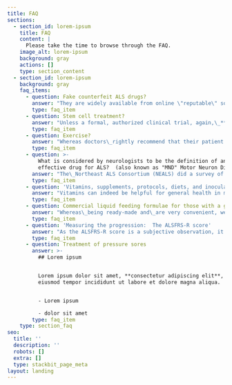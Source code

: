 ```yaml
---
title: FAQ
sections:
  - section_id: lorem-ipsum
    title: FAQ
    content: |
      Please take the time to browse through the FAQ.
    image_alt: lorem-ipsum
    background: gray
    actions: []
    type: section_content
  - section_id: lorem-ipsum
    background: gray
    faq_items:
      - question: Fake counterfeit ALS drugs?
        answer: "They are widely available from online \"reputable\" so-called \"non-profit\" entities. These counterfeits mostly originate from China and India. We estimate that some 30% of all ALS\_drugs (by value) in circulation are now counterfeit.\_***Under no circumstances***\_buy these lower-cost fakes.\_Commonly, their\_*modus operandi*\_is to offer free telephone \"advice\" or\_\"consultation\", which in essence is a sales pitch for their counterfeit drugs. Sometimes their \"doctor\" issues the prescription. A medical doctor cannot legally issue a treatment prescription without examining the patient and/or having access to the patients' complete clinical file and history.\_\nDo not send them money, especially to those whose website registration is hidden by a proxy and cannot be traced.\n"
        type: faq_item
      - question: Stem cell treatment?
        answer: "Unless a formal, authorized clinical trial, again,\_***under no circumstances*** consider stem cell treatment from any of the many clinics advertising their services in this field. None of them can demonstrate any evidence of realistic efficacy, there are confirmed\_reports of some catastrophic outcomes and they charge very large sums of money.\nEven FDA-approved formal stem cell trials have never demonstrated a long-term slowing of the progression. If your clinic is reputable, they will advise you of this\_under the rules of \"Informed Patient Consent\".\n"
        type: faq_item
      - question: Exercise?
        answer: "Whereas doctors\_rightly recommend that their patient should exercise to keep limbs and joints flexible as possible, but that must not be interpreted as doing workouts in\_the gym - or whatever.\nA physical therapist may be\_likely\_to set exertion goals for the patient to achieve - which is well-meaning, but a\_very\_bad idea and counterproductive for a PALS. Stretching is good, but not strenuous exertion.\nPALS are hypermetabolic, therefore should avoid strenuous exercise, conserve energy and focus on trying to\_maintain, or increase\_weight.\n"
        type: faq_item
      - question: >-
          What is considered by neurologists to be the definition of an
          effective drug for ALS?  (also known as "MND" Motor Neuron Disease)?
        answer: "The\_Northeast ALS Consortium (NEALS) did a survey of clinicians\_and clinical researchers who concluded\_that any therapy that resulted in a change of 20% or greater in the slope of the ALSFRS-R would be clinically meaningful, but\_there was no therapy available to achieve it at that time.\nHowever, it would now appear that the clinical evidence indicates that RCH4 far exceeds the safety and efficacy of any treatment to date.\n\nWe must rely on the monthly monitoring reports from our PALS friends in fourteen\_countries (86% Europe & North America. Four Ethnicities) over some years, the accuracy of which we cannot independently verify.\nAccordingly, we make no claims about efficacy nor do we offer any interpretation of the data (as treatment is ongoing, data can change).\nThere are many reports on the Internet by\_users\_of RCH4 discussing\_safety and efficacy.\_For example, the\_'[**Patients Like Me**](https://www.patientslikeme.com/forum/als/topics/158688?page=8)' forum\_is possibly the most accurate and reliable forum on the Internet. However there are very minor errors in their software, e.g. total numbers of patients do not tally, starting dates are not all correct, number\_of evaluations do not tally exactly, etc.\n"
        type: faq_item
      - question: '​​​​​​Vitamins, supplements, protocols, diets, and inoculations'
        answer: "Vitamins can indeed be helpful for general health in modest amounts but have no proven discernable benefit for ALS.\n\nThere is a vast range of supplements promoted by commercial entities.\_Some of which are recommended by PALS but are entirely unsuitable for ALS /MND, just leading to more problems. Some supplements actually exacerbate\_the neurological situation. Numerous studies have been done in a range of supplements, but none showed any statistical evidence of efficacy. In general, unless your doctor has a specific reason to recommend a particular supplement, we prefer if our PALS friends take none at all other than Vitamin C or/and Vitamin D\_and in some cases possibly B6 - in modest amounts.\n\nThere are some well-known \"Protocols\" that are virtually guaranteed to shorten the life of any PALS.\n\nPopular diets are unhelpful. Many of our PALS friends have a history of following fad diets, went to the gym more than once per week, were fitness enthusiasts, had a trauma accident, were in the military, or sold supplements. Therein surely rests\_a lesson. If you are a PALS, do not go to a gym. The diet which PALS should focus on is one of high fat, high protein, and high calorific value together with fresh green vegetables, and avoid high roughage content foods - again unless their doctor has a specific reason to recommend otherwise.\nPALS are hypermetabolic in that they burn some one-third more energy than average resulting in weight and muscle loss. Thus the high fat, high calorific diet is essential to counteract weight and energy loss.\_\nWe do not recommend winter Flu\_jabs for PALS because the risk of complications may outweigh the benefits, but you must be guided by your doctor. However, in order to protect the PALS from Influenza, it is recommended that caregivers themselves get the \\`Flu jab\\`.\n"
        type: faq_item
      - question: Commercial liquid feeding formulae for those with a gastrostomy
        answer: "Whereas\_being ready-made and\_are very convenient, we do not recommend the commercially manufactured feeding formulae as being suitable for this condition.\n\nWe have a lot of experience in this field.\nIt is\_considered\_that some favorite ingredients\_often used in these manufactured products are inappropriate, for example, soy protein. In the case of soy protein, among other issues, it contains phytic acid which reduces the absorption and restricts bioavailability.\nFurther, some of these otherwise innocuous ingredients are contraindicated in the case of neurodegenerative conditions as they can contain neurotoxins which under normal circumstances would be well tolerated. But undesirable in ALS/MND.\nA further example of an inappropriate ingredient\_normally found in commercial formulae is cheap corn syrup, whereas honey would be eminently more desirable but more expensive.\nFor those who have a gastrostomy, the diet must comprise of a high calorie, high fat, high\_animal\_(not\_a vegetable) protein diet.\nA normal \"bad\" diet (taking into account the previous\_sentence) of high\_cholesterol\_foods can be liquidized. Even \\`Big Mac\\` or \\`Kentucky Chicken\\` meals complete with their french fries (\"chips\") are\_far better than any commercial liquid feeding product.\n\nAlthough it has to be prepared, an example of the following put through a liquidizer is far more effective and preferable:\nChicken stock (which is highly nutritious and readily absorbed) should be used to adjust the viscosity\_of the following example ingredients:\nEggs (raw, hard-boiled, or fried)\nOily fish - perhaps sardines in oil, mackerel, etc.\nFatty lamb or beef\nRice and low roughage fresh\_vegetables\n\nAvoid roughage as it only acts as a filler with little nutritional value. Constipation is easily dealt\_with using a stool softener or laxative\_if required.\nWe\_recommend that you discuss the foregoing with your nutritionist or doctor. Do bear in mind that a nutritionist may have little experience with ALS\_which requires particular consideration. Maintaining weight, or gaining it if at all possible, is very important for the long-term future.\n"
        type: faq_item
      - question: 'Measuring the progression:  The ALSFRS-R score'
        answer: "As the ALSFRS-R score is a subjective observation, it will likely\_be scored differently by any two different people. It is said that the PALS must be scored by a\_specialist\_medical professional - but this is not the case.\nSee the\_evaluation study\_on\_the\_accuracy of online\_self-reporting \_[**here**](https://www.tandfonline.com/doi/abs/10.3109/17482968.2011.633268)\_ (Journal Amyotrophic Lateral Sclerosis\_Volume 13, 2012 -\_Issue 2)\n\nIn fact the precise\_ALSFRS-R score is not particularly relevant. What matters is the\_CHANGE in the score over exactly the same time periods.\nProvided that the SAME\_person (e.g., the patient or a caregiver)\_does the scoring every month\_over a long time,\_the submitted change in\_data is very accurate. Further, scoring by the same person over extended time ensures\_elimination of patient or carer bias as the submitted data would rapidly exceed the envelope of credibility.\n\nMonthly monitoring reports are submitted to us by all our PALS friends. This monthly\_information comprises 6\_health parameters.\nOne of these parameters\_is the ALSFRS-R score. This is an ongoing record of points allocated to 12 questions. As every monthly report form is submitted, the information is automatically picked up by a database, and the statistics updated in real-time. All interventions are known to aﬀect the course of disease (e.g., NIV, Trach., gastrostomy, etc.) are tracked.\nWe, therefore, maintain a very\_accurate analysis\_of each PALS,\_enabling pro-active ongoing management of their RCH4 treatment if possible.\n"
        type: faq_item
      - question: Treatment of pressure sores
        answer: >-
          ## Lorem ipsum


          Lorem ipsum dolor sit amet, **consectetur adipiscing elit**, sed do
          eiusmod tempor incididunt ut labore et dolore magna aliqua.


          - Lorem ipsum

          - dolor sit amet
        type: faq_item
    type: section_faq
seo:
  title: ''
  description: ''
  robots: []
  extra: []
  type: stackbit_page_meta
layout: landing
---
```

